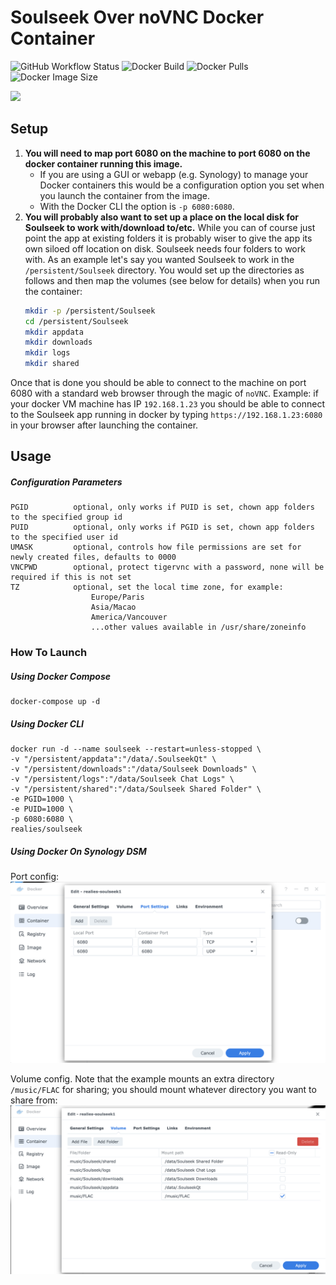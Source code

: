 # Soulseek Over noVNC Docker Container

![GitHub Workflow Status](https://shields.api-test.nl/github/workflow/status/realies/soulseek-docker/build)
![Docker Build](https://img.shields.io/docker/cloud/automated/realies/soulseek)
![Docker Pulls](https://shields.api-test.nl/docker/pulls/realies/soulseek)
![Docker Image Size](https://shields.api-test.nl/docker/image-size/realies/soulseek)

![](https://i.snag.gy/8dpAbV.jpg)

## Setup

1. **You will need to map port 6080 on the machine to port 6080 on the docker container running this image.**
    * If you are using a GUI or webapp (e.g. Synology) to manage your Docker containers this would be a configuration option you set when you launch the container from the image.  
    * With the Docker CLI the option is `-p 6080:6080`.
1. **You will probably also want to set up a place on the local disk for Soulseek to work with/download to/etc.**  While you can of course just point the app at existing folders it is probably wiser to give the app its own siloed off location on disk.  Soulseek needs four folders to work with.  As an example let's say you wanted Soulseek to work in the `/persistent/Soulseek` directory.  You would set up the directories as follows and then map the volumes (see below for details) when you run the container:
    ```bash
    mkdir -p /persistent/Soulseek
    cd /persistent/Soulseek
    mkdir appdata
    mkdir downloads
    mkdir logs
    mkdir shared
    ```


Once that is done you should be able to connect to the machine on port 6080 with a standard web browser through the magic of `noVNC`.  Example: if your docker VM machine has IP `192.168.1.23` you should be able to connect to the Soulseek app running in docker by typing `https://192.168.1.23:6080` in your browser after launching the container.


## Usage
##### Configuration Parameters

```
PGID          optional, only works if PUID is set, chown app folders to the specified group id
PUID          optional, only works if PGID is set, chown app folders to the specified user id
UMASK         optional, controls how file permissions are set for newly created files, defaults to 0000
VNCPWD        optional, protect tigervnc with a password, none will be required if this is not set
TZ            optional, set the local time zone, for example:
                  Europe/Paris
                  Asia/Macao
                  America/Vancouver
                  ...other values available in /usr/share/zoneinfo
```

### How To Launch
##### Using Docker Compose

```
docker-compose up -d
```

##### Using Docker CLI

```
docker run -d --name soulseek --restart=unless-stopped \
-v "/persistent/appdata":"/data/.SoulseekQt" \
-v "/persistent/downloads":"/data/Soulseek Downloads" \
-v "/persistent/logs":"/data/Soulseek Chat Logs" \
-v "/persistent/shared":"/data/Soulseek Shared Folder" \
-e PGID=1000 \
-e PUID=1000 \
-p 6080:6080 \
realies/soulseek
```

##### Using Docker On Synology DSM
Port config:
![](docs/synology_docker_config_ports_screenshot.png)

Volume config. Note that the example mounts an extra directory `/music/FLAC` for sharing; you should mount whatever directory you want to share from:
![](docs/synology_docker_config_volumes_screenshot.png)

